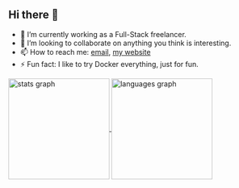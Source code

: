 


## Hi there 👋

- 🔭 I’m currently working as a Full-Stack freelancer.
- 👯 I’m looking to collaborate on anything you think is interesting.
- 📫 How to reach me: [email](mailto:shaharzfrn@gmail.com), [my website](https://shaharzfrn.com/contact)
- ⚡ Fun fact: I like to try Docker everything, just for fun.


<div>
<a href="https://github.com/shaharzfrn/">
  <img height=200 align="center" src="https://github-readme-stats.vercel.app/api?username=shaharzfrn" alt="stats graph"/>
</a>
<a href="https://github.com/shaharzfrn/">
  <img height=200 align="center" src="https://github-readme-stats.vercel.app/api/top-langs?username=shaharzfrn&layout=compact&langs_count=8&card_width=320" alt="languages graph"/>
</a>
</div>

<!-- <div style="width: 100%;">
  <img src="skills.svg" style="width: 100%;" alt="Click to see the source">
</div> -->

<!-- graphql -->

<!--
**shaharzfrn/shaharzfrn** is a ✨ _special_ ✨ repository because its `README.md` (this file) appears on your GitHub profile.

Here are some ideas to get you started:

- 🔭 I’m currently working on ...
- 🌱 I’m currently learning ...
- 👯 I’m looking to collaborate on ...
- 🤔 I’m looking for help with ...
- 💬 Ask me about ...
- 📫 How to reach me: ...
- 😄 Pronouns: ...
- ⚡ Fun fact: ...
-->
